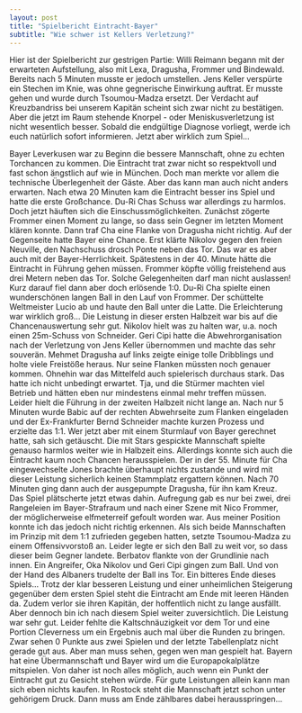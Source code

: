 ```yaml
---
layout: post
title: "Spielbericht Eintracht-Bayer"
subtitle: "Wie schwer ist Kellers Verletzung?"
---
```


Hier ist der Spielbericht zur gestrigen Partie: Willi Reimann begann mit der erwarteten Aufstellung, also mit Lexa, Dragusha, Frommer und Bindewald. Bereits nach 5 Minuten musste er jedoch umstellen. Jens Keller verspürte ein Stechen im Knie, was ohne gegnerische Einwirkung auftrat. Er musste gehen und wurde durch Tsoumou-Madza ersetzt. Der Verdacht auf Kreuzbandriss bei unserem Kapitän scheint sich zwar nicht zu bestätigen. Aber die jetzt im Raum stehende Knorpel - oder Meniskusverletzung ist nicht wesentlich besser. Sobald die endgültige Diagnose vorliegt, werde ich euch natürlich sofort informieren. Jetzt aber wirklich zum Spiel...

Bayer Leverkusen war zu Beginn die bessere Mannschaft, ohne zu echten Torchancen zu kommen. Die Eintracht trat zwar nicht so respektvoll und fast schon ängstlich auf wie in München. Doch man merkte vor allem die technische Überlegenheit der Gäste. Aber das kann man auch nicht anders erwarten. Nach etwa 20 Minuten kam die Eintracht besser ins Spiel und hatte die erste Großchance. Du-Ri Chas Schuss war allerdings zu harmlos. Doch jetzt häuften sich die Einschussmöglichkeiten. Zunächst zögerte Frommer einen Moment zu lange, so dass sein Gegner im letzten Moment klären konnte. Dann traf Cha eine Flanke von Dragusha nicht richtig. Auf der Gegenseite hatte Bayer eine Chance. Erst klärte Nikolov gegen den freien Neuville, den Nachschuss drosch Ponte neben das Tor. Das war es aber auch mit der Bayer-Herrlichkeit. Spätestens in der 40. Minute hätte die Eintracht in Führung gehen müssen. Frommer köpfte völlig freistehend aus drei Metern neben das Tor. Solche Gelegenheiten darf man nicht auslassen! Kurz darauf fiel dann aber doch erlösende 1:0. Du-Ri Cha spielte einen wunderschönen langen Ball in den Lauf von Frommer. Der schüttelte Weltmeister Lucio ab und haute den Ball unter die Latte. Die Erleichterung war wirklich groß... Die Leistung in dieser ersten Halbzeit war bis auf die Chancenauswertung sehr gut. Nikolov hielt was zu halten war, u.a. noch einen 25m-Schuss von Schneider. Geri Cipi hatte die Abwehrorganisation nach der Verletzung von Jens Keller übernommen und machte das sehr souverän. Mehmet Dragusha auf links zeigte einige tolle Dribblings und holte viele Freistöße heraus. Nur seine Flanken müssten noch genauer kommen. Ohnehin war das Mittelfeld auch spielerisch durchaus stark. Das hatte ich nicht unbedingt erwartet. Tja, und die Stürmer machten viel Betrieb und hätten eben nur mindestens einmal mehr treffen müssen.  
Leider hielt die Führung in der zweiten Halbzeit nicht lange an. Nach nur 5 Minuten wurde Babic auf der rechten Abwehrseite zum Flanken eingeladen und der Ex-Frankfurter Bernd Schneider machte kurzen Prozess und erzielte das 1:1. Wer jetzt aber mit einem Sturmlauf von Bayer gerechnet hatte, sah sich getäuscht. Die mit Stars gespickte Mannschaft spielte genauso harmlos weiter wie in Halbzeit eins. Allerdings konnte sich auch die Eintracht kaum noch Chancen herausspielen. Der in der 55. Minute für Cha eingewechselte Jones brachte überhaupt nichts zustande und wird mit dieser Leistung sicherlich keinen Stammplatz ergattern können. Nach 70 Minuten ging dann auch der ausgepumpte Dragusha, für ihn kam Kreuz. Das Spiel plätscherte jetzt etwas dahin. Aufregung gab es nur bei zwei, drei Rangeleien im Bayer-Strafraum und nach einer Szene mit Nico Frommer, der möglicherweise elfmeterreif gefoult worden war. Aus meiner Position konnte ich das jedoch nicht richtig erkennen. Als sich beide Mannschaften im Prinzip mit dem 1:1 zufrieden gegeben hatten, setzte Tsoumou\-Madza zu einem Offensivvorstoß an. Leider legte er sich den Ball zu weit vor, so dass dieser beim Gegner landete. Berbatov flankte von der Grundlinie nach innen. Ein Angreifer, Oka Nikolov und Geri Cipi gingen zum Ball. Und von der Hand des Albaners trudelte der Ball ins Tor. Ein bitteres Ende dieses Spiels... Trotz der klar besseren Leistung und einer unheimlichen Steigerung gegenüber dem ersten Spiel steht die Eintracht am Ende mit leeren Händen da. Zudem verlor sie ihren Kapitän, der hoffentlich nicht zu lange ausfällt. Aber dennoch bin ich nach diesem Spiel weiter zuversichtlich. Die Leistung war sehr gut. Leider fehlte die Kaltschnäuzigkeit vor dem Tor und eine Portion Cleverness um ein Ergebnis auch mal über die Runden zu bringen. Zwar sehen 0 Punkte aus zwei Spielen und der letzte Tabellenplatz nicht gerade gut aus. Aber man muss sehen, gegen wen man gespielt hat. Bayern hat eine Übermannschaft und Bayer wird um die Europapokalplätze mitspielen. Von daher ist noch alles möglich, auch wenn ein Punkt der Eintracht gut zu Gesicht stehen würde. Für gute Leistungen allein kann man sich eben nichts kaufen. In Rostock steht die Mannschaft jetzt schon unter gehörigem Druck. Dann muss am Ende zählbares dabei herausspringen...

